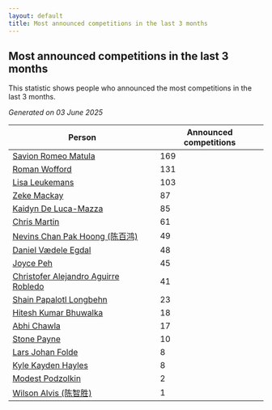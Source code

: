 ```yaml
---
layout: default
title: Most announced competitions in the last 3 months
---
```

## Most announced competitions in the last 3 months
This statistic shows people who announced the most competitions in the last 3 months.

*Generated on 03 June 2025*

| Person | Announced competitions |
| --- | --- |
| [Savion Romeo Matula](https://www.worldcubeassociation.org/persons/2019MATU03) | 169 |
| [Roman Wofford](https://www.worldcubeassociation.org/persons/2017WOFF01) | 131 |
| [Lisa Leukemans](https://www.worldcubeassociation.org/persons/2021LEUK01) | 103 |
| [Zeke Mackay](https://www.worldcubeassociation.org/persons/2015MACK06) | 87 |
| [Kaidyn De Luca-Mazza](https://www.worldcubeassociation.org/persons/2019LUCA01) | 85 |
| [Chris Martin](https://www.worldcubeassociation.org/persons/2013MART03) | 61 |
| [Nevins Chan Pak Hoong (陈百鸿)](https://www.worldcubeassociation.org/persons/2010CHAN20) | 49 |
| [Daniel Vædele Egdal](https://www.worldcubeassociation.org/persons/2013EGDA01) | 48 |
| [Joyce Peh](https://www.worldcubeassociation.org/persons/2017PEHJ01) | 45 |
| [Christofer Alejandro Aguirre Robledo](https://www.worldcubeassociation.org/persons/2016ROBL05) | 41 |
| [Shain Papalotl Longbehn](https://www.worldcubeassociation.org/persons/2020LONG05) | 23 |
| [Hitesh Kumar Bhuwalka](https://www.worldcubeassociation.org/persons/2022BHUW01) | 18 |
| [Abhi Chawla](https://www.worldcubeassociation.org/persons/2019CHAW01) | 17 |
| [Stone Payne](https://www.worldcubeassociation.org/persons/2018SIMP06) | 10 |
| [Lars Johan Folde](https://www.worldcubeassociation.org/persons/2018FOLD01) | 8 |
| [Kyle Kayden Hayles](https://www.worldcubeassociation.org/persons/2022HAYL02) | 8 |
| [Modest Podzolkin](https://www.worldcubeassociation.org/persons/2017PODZ01) | 2 |
| [Wilson Alvis (陈智胜)](https://www.worldcubeassociation.org/persons/2011ALVI01) | 1 |
